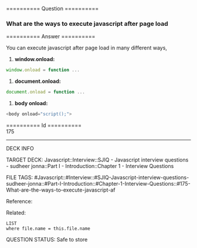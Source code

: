 ========== Question ==========  

### What are the ways to execute javascript after page load  

========== Answer ==========  

You can execute javascript after page load in many different ways,

1. **window.onload:**

```javascript
window.onload = function ...
```

1. **document.onload:**

```javascript
document.onload = function ...
```

1. **body onload:**

```javascript
<body onload="script();">
```

========== Id ==========  
175

---

DECK INFO

TARGET DECK: Javascript::Interview::SJIQ - Javascript interview questions - sudheer jonna::Part I - Introduction::Chapter 1 - Interview Questions

FILE TAGS: #Javascript::#Interview::#SJIQ-Javascript-interview-questions-sudheer-jonna::#Part-I-Introduction::#Chapter-1-Interview-Questions::#175-What-are-the-ways-to-execute-javascript-af

Reference:

Related:

```dataview
LIST
where file.name = this.file.name
```

QUESTION STATUS: Safe to store
